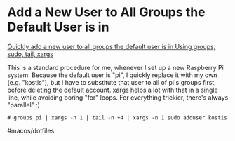 # Add a New User to All Groups the Default User is in

[Quickly add a new user to all groups the default user is in Using groups, sudo, tail, xargs](https://www.commandlinefu.com/commands/view/25844/quickly-add-a-new-user-to-all-groups-the-default-user-is-in)

This is a standard procedure for me, whenever I set up a new Raspberry Pi system. Because the default user is "pi", I quickly replace it with my own (e.g. "kostis"), but I have to substitute that user to all of pi's groups first, before deleting the default account. xargs helps a lot with that in a single line, while avoiding boring "for" loops. For everything trickier, there's always "parallel" :)

`# groups pi | xargs -n 1 | tail -n +4 | xargs -n 1 sudo adduser kostis`

#macos/dotfiles